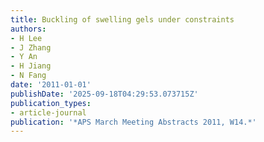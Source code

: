 ```yaml
---
title: Buckling of swelling gels under constraints
authors:
- H Lee
- J Zhang
- Y An
- H Jiang
- N Fang
date: '2011-01-01'
publishDate: '2025-09-18T04:29:53.073715Z'
publication_types:
- article-journal
publication: '*APS March Meeting Abstracts 2011, W14.*'
---
```

